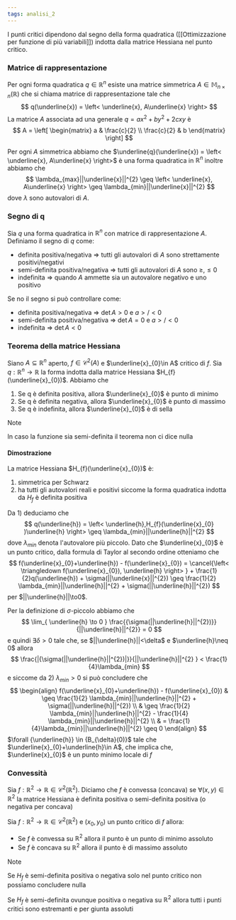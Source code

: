 ```yaml
---
tags: analisi_2
---
```

I punti critici dipendono dal segno della forma quadratica ([[Ottimizzazione per funzione di più variabili]]) indotta dalla matrice Hessiana nel punto critico.

### Matrice di rappresentazione

Per ogni forma quadratica $q\in\mathbb R^n$ esiste una matrice simmetrica $A\in\mathbb M_{n\times n}(\mathbb{R})$ che si chiama matrice di rappresentazione tale che
$$
q(\underline{x}) = \left< \underline{x}, A\underline{x} \right> 
$$
La matrice $A$ associata ad una generale $q = ax^{2} +by^{2} + 2cxy$ è
$$
A = \left[ \begin{matrix}
a  & \frac{c}{2} \\
\frac{c}{2}  & b
\end{matrix} \right] 
$$

Per ogni $A$ simmetrica abbiamo che $\underline{q}(\underline{x}) = \left< \underline{x}, A\underline{x} \right>$ è una forma quadratica in $\mathbb R^n$ inoltre abbiamo che 
$$
\lambda_{max}||\underline{x}||^{2} \geq \left< \underline{x}, A\underline{x} \right> \geq \lambda_{min}||\underline{x}||^{2} 
$$
dove $\lambda$ sono autovalori di $A$.

### Segno di q

Sia $q$ una forma quadratica in $\mathbb R^n$ con matrice di rappresentazione $A$. Definiamo il segno di $q$ come:
- definita positiva/negativa => tutti gli autovalori di $A$ sono strettamente positivi/negativi
- semi-definita positiva/negativa =>  tutti gli autovalori di $A$ sono $\geq,\leq 0$ 
- indefinita => quando $A$ ammette sia un autovalore negativo e uno positivo

Se no il segno si può controllare come:
- definita positiva/negativa => $\det A>0$ e $a>/<0$ 
- semi-definita positiva/negativa => $\det A = 0$ e $a > / < 0$
- indefinita => $\det A < 0$

### Teorema della matrice Hessiana

Siano $A\subseteq \mathbb R^n$ aperto, $f\in\mathcal C^{2}(A)$ e $\underline{x}_{0}\in A$ critico di $f$. Sia $q:\mathbb R^n\to \mathbb{R}$ la forma indotta dalla matrice Hessiana $H_{f}(\underline{x}_{0})$. Abbiamo che
1) Se q è definita positiva, allora $\underline{x}_{0}$ è punto di minimo
2) Se q è definita negativa, allora $\underline{x}_{0}$ è punto di massimo
3) Se q è indefinita, allora $\underline{x}_{0}$ è di sella

>[!note]
>In caso la funzione sia semi-definita il teorema non ci dice nulla

#### Dimostrazione

La matrice Hessiana $H_{f}(\underline{x}_{0})$ è:
1) simmetrica per Schwarz
2) ha tutti gli autovalori reali e positivi siccome la forma quadratica indotta da $H_{f}$ è definita positiva

Da 1) deduciamo che 
$$
q(\underline{h}) = \left< \underline{h},H_{f}(\underline{x}_{0} )\underline{h} \right> \geq \lambda_{min}||\underline{h}||^{2}
$$
dove $\lambda_{min}$ denota l'autovalore più piccolo. Dato che $\underline{x}_{0}$ è un punto critico, dalla formula di Taylor al secondo ordine otteniamo che
$$
f(\underline{x}_{0}+\underline{h}) - f(\underline{x}_{0}) = \cancel{\left< \triangledown f(\underline{x}_{0}), \underline{h} \right> } + \frac{1}{2}q(\underline{h}) + \sigma(||\underline{x}||^{2}) \geq \frac{1}{2} \lambda_{min}||\underline{h}||^{2} + \sigma(||\underline{h}||^{2})
$$
per $||\underline{h}||\to0$.

Per la definizione di $\sigma$-piccolo abbiamo che 
$$
\lim_{ \underline{h} \to 0 } \frac{{\sigma(||\underline{h}||^{2})}}{||\underline{h}||^{2}} = 0
$$
e quindi $\exists {\delta} > {0}$ tale che, se $||\underline{h}||<\delta$ e $\underline{h}\neq 0$ allora
$$
 \frac{|{\sigma(||\underline{h}||^{2})|}}{||\underline{h}||^{2} } < \frac{1}{4}\lambda_{min}
$$
e siccome da 2) $\lambda_{min}>0$  si può concludere che
$$
\begin{align}
f(\underline{x}_{0}+\underline{h}) - f(\underline{x}_{0})  & \geq \frac{1}{2} \lambda_{min}||\underline{h}||^{2} + \sigma(||\underline{h}||^{2}) \\
  & \geq \frac{1}{2} \lambda_{min}||\underline{h}||^{2} - \frac{1}{4} \lambda_{min}||\underline{h}||^{2} \\
   &  = \frac{1}{4}\lambda_{min}||\underline{h}||^{2} \geq 0
\end{align}
$$
$\forall {\underline{h}} \in {B_{\delta}(0)}$ tale che $\underline{x}_{0}+\underline{h}\in A$, che implica che, $\underline{x}_{0}$ è un punto minimo locale di $f$

### Convessità

Sia $f:\mathbb{R}^{2} \to \mathbb{R}\in \mathcal C^{2}(\mathbb{R}^{2})$. Diciamo che $f$ è convessa (concava) se $\forall {(x,y)} \in {\mathbb{R}^{2}}$ la matrice Hessiana è definita positiva o semi-definita positiva (o negativa per concava) 

Sia $f:\mathbb{R}^{2} \to \mathbb{R}\in \mathcal C^{2}(\mathbb{R}^{2})$ e $(x_{0},y_{0})$ un punto critico di $f$ allora:
- Se $f$ è convessa su $\mathbb{R}^{2}$ allora il punto è un punto di minimo assoluto
- Se $f$ è concava su $\mathbb{R}^{2}$ allora il punto è di massimo assoluto

>[!note]
>Se $H_{f}$ è semi-definita positiva o negativa solo nel punto critico non possiamo concludere nulla
>
> Se $H_{f}$ è semi-definita ovunque positiva o negativa su $\mathbb{R}^{2}$ allora tutti i punti critici sono estremanti e per giunta assoluti